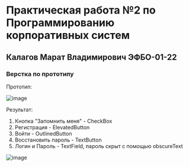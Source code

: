 # Практическая работа №2 по Программированию корпоративных систем

## Калагов Марат Владимирович ЭФБО-01-22

### Верстка по прототипу

Прототип:

![image](https://github.com/user-attachments/assets/f49b9b5c-174c-4ae8-a25d-9fd9ef9e83a6)

Результат:
1. Кнопка "Запомнить меня" - CheckBox
2. Регистрация - ElevatedButton
3. Войти - OutlinedButton
4. Восстановить пароль - TextButton
5. Логин и Пароль - TextField, пароль скрыт с помощью obscureText

![image](https://github.com/user-attachments/assets/adc59543-c223-4c20-9676-a6a0ec034ace)
